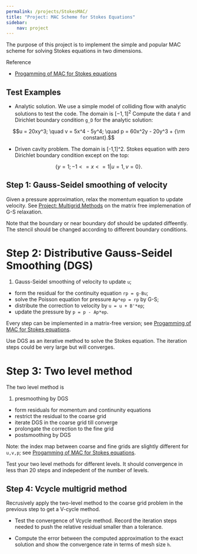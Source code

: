 ```yaml
---
permalink: /projects/StokesMAC/
title: "Project: MAC Scheme for Stokes Equations"
sidebar:
    nav: project
---
```



The purpose of this project is to implement the simple and popular MAC scheme for solving Stokes equations in two dimensions. 

Reference
* [Progamming of MAC for Stokes equations](http://math.uci.edu/~chenlong/226/MACcode.pdf)

## Test Examples

* Analytic solution. We use a simple model of colliding flow with
analytic solutions to test the code. The domain is $[-1,1]^2$  Compute the data `f` and Dirichlet boundary condition `g_D` for the analytic solution:

$$u = 20xy^3; \quad v = 5x^4 - 5y^4; \quad p = 60x^2y - 20y^3 + {\rm constant}.$$

* Driven cavity problem. The domain is [-1,1]^2. Stokes equation with zero Dirichlet boundary condition except on the top:

$$ \{ y=1; -1 <= x <= 1 | u = 1, v = 0 \}.$$

## Step 1: Gauss-Seidel smoothing of velocity

Given a pressure approximation, relax the momentum equation to update velocity. See [Project: Multigrid Methods](projectMG.html) on the matrix free implemenation of G-S relaxation.

Note that the boundary or near boundary dof should be updated diffeently. The stencil should be changed according to different boundary conditions.

# Step 2: Distributive Gauss-Seidel Smoothing (DGS)

1. Gauss-Seidel smoothing of velocity to update `u`;
* form the residual for the continuity equation `rp = g-Bu`;
* solve the Poisson equation for pressure `Ap*ep = rp` by G-S;
* distribute the correction to velocity by `u = u + B'*ep`;
* update the pressure by `p = p - Ap*ep`.

Every step can be implemented in a matrix-free version; see  [Progamming of MAC for Stokes equations](http://math.uci.edu/~chenlong/226/MACcode.pdf).

Use DGS as an iterative method to solve the Stokes equation. The iteration steps could be very large but will converges.

# Step 3: Two level method

The two level method is

1. presmoothing by DGS
* form residuals for momentum and continunity equations
* restrict the residual to the coarse grid
* iterate DGS in the coarse grid till converge
* prolongate the correction to the fine grid
* postsmoothing by DGS

Note: the index map between coarse and fine grids are slightly different for `u,v,p`; see  [Progamming of MAC for Stokes equations](http://math.uci.edu/~chenlong/226/MACcode.pdf).

Test your two level methods for different levels. It should convergence in less than 20 steps and indepedent of the number of levels.

## Step 4: Vcycle multigrid method

Recrusively apply the two-level method to the coarse grid problem
in the previous step to get a V-cycle method.

* Test the convergence of Vcycle method. Record the iteration steps needed to push the relative residual smaller than a tolerance.

* Compute the error between the computed approximation to the exact solution and show the convergence rate in terms of mesh size `h`. 
